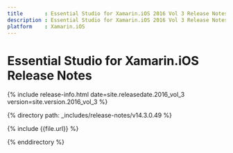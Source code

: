 ```yaml
---
title       : Essential Studio for Xamarin.iOS 2016 Vol 3 Release Notes
description : Essential Studio for Xamarin.iOS 2016 Vol 3 Release Notes
platform    : Xamarin.iOS
---
```


# Essential Studio for Xamarin.iOS Release Notes

{% include release-info.html date=site.releasedate.2016_vol_3 version=site.version.2016_vol_3 %} 

{% directory path: _includes/release-notes/v14.3.0.49 %}

{% include {{file.url}} %}

{% enddirectory %}